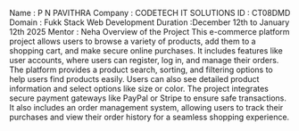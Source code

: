 Name : P N PAVITHRA
Company : CODETECH IT SOLUTIONS
ID : CT08DMD
Domain : Fukk Stack Web Development
Duration :December 12th to January 12th 2025
Mentor : Neha
Overview of the Project
This e-commerce platform project allows users to browse a variety of products, add them to a shopping cart, and make secure online purchases. It includes features like user accounts, where users can register, log in, and manage their orders. The platform provides a product search, sorting, and filtering options to help users find products easily. Users can also see detailed product information and select options like size or color. The project integrates secure payment gateways like PayPal or Stripe to ensure safe transactions. It also includes an order management system, allowing users to track their purchases and view their order history for a seamless shopping experience.








